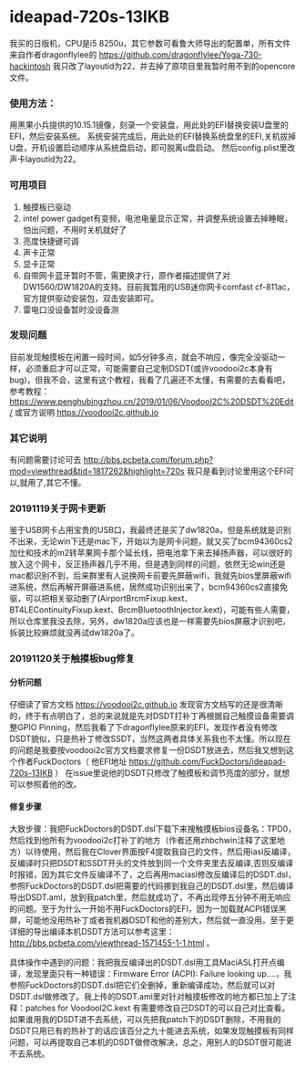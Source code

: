 # ideapad-720s-13IKB
我买的日版机，CPU是i5 8250u，其它参数可看鲁大师导出的配置单，所有文件来自作者dragonflylee的  https://github.com/dragonflylee/Yoga-730-hackintosh  我只改了layoutid为22，并去掉了原项目里我暂时用不到的opencore文件。

### 使用方法：
用黑果小兵提供的10.15.1镜像，刻录一个安装盘，用此处的EFI替换安装U盘里的EFI，然后安装系统。
系统安装完成后，用此处的EFI替换系统盘里的EFI,关机拔掉U盘，开机设置启动顺序从系统盘启动，即可脱离u盘启动。
然后config.plist里改声卡layoutid为22。

### 可用项目
1. 触摸板已驱动
2. intel power gadget有变频，电池电量显示正常，并调整系统设置去掉睡眠，怕出问题，不用时关机就好了
3. 亮度快捷键可调
4. 声卡正常
5. 显卡正常
6. 自带网卡蓝牙暂时不管，需更换才行，原作者描述提供了对 DW1560/DW1820A的支持。目前我暂用的USB迷你网卡comfast cf-811ac，官方提供驱动安装包，双击安装即可。
7. 雷电口没设备暂时没设备测


### 发现问题
目前发现触摸板在闲置一段时间，如5分钟多点，就会不响应，像完全没驱动一样，必须重启才可以正常，可能需要自己定制DSDT(或许voodooi2c本身有bug)，但我不会，这里有这个教程，我看了几遍还不太懂，有需要的去看看吧，参考教程：https://www.penghubingzhou.cn/2019/01/06/VoodooI2C%20DSDT%20Edit/ 或官方说明  https://voodooi2c.github.io

### 其它说明
有问题需要讨论可去 http://bbs.pcbeta.com/forum.php?mod=viewthread&tid=1817262&highlight=720s  我只是看到讨论里用这个EFI可以,就用了,其它不懂。



### 20191119关于网卡更新
鉴于USB网卡占用宝贵的USB口，我最终还是买了dw1820a，但是系统就是识别不出来，无论win下还是mac下，开始以为是网卡问题，就又买了bcm94360cs2加仕和技术的m2转苹果网卡那个延长线，把电池拿下来去掉扬声器，可以很好的放入这个网卡，反正扬声器几乎不用，但是遇到同样的问题，依然无论win还是mac都识别不到，后来群里有人说换网卡前要先屏蔽wifi，我就先bios里屏蔽wifi进系统，然后再解开屏蔽进系统，居然成功识别出来了，bcm94360cs2直接免驱，可以把相关驱动删了(AirportBrcmFixup.kext、
BT4LEContinuityFixup.kext、BrcmBluetoothInjector.kext)，可能有些人需要，所以仓库里我没去除，另外，dw1820a应该也是一样需要先bios屏蔽才识别吧，拆装比较麻烦就没再试dw1820a了。

### 20191120关于触摸板bug修复

#### 分析问题
仔细读了官方文档 https://voodooi2c.github.io 发现官方文档写的还是很清晰的，终于有点明白了，总的来说就是先对DSDT打补丁再根据自己触摸设备需要调整GPIO Pinning，然后我看了下dragonflylee原来的EFI，发现作者没有修改DSDT貌似，只是热补丁修改SSDT，当然这两者具体关系我也不太懂。所以现在的问题是我要按voodooi2c官方文档要求修复一份DSDT放进去，然后我又想到这个作者FuckDoctors（ 他EFI地址 https://github.com/FuckDoctors/ideapad-720s-13IKB ） 在issue里说他的DSDT只修改了触摸板和调节亮度的部分，就想可以参照着他的改。

#### 修复步骤
大致步骤：我把FuckDoctors的DSDT.dsl下载下来搜触摸板bios设备名：TPD0，然后找到他所有为voodooi2c打补丁的地方（作者还用zhbchwin注释了这里地方）以待使用，然后我在Clover界面按F4提取我自己的文件，然后用iasl反编译，反编译时只把DSDT和SSDT开头的文件放到同一个文件夹里去反编译,否则反编译时报错，因为其它文件反编译不了，之后再用maciasl修改反编译后的DSDT.dsl，参照FuckDoctors的DSDT.dsl把需要的代码挪到我自己的DSDT.dsl里，然后编译导出DSDT.aml，放到我patch里，然后就成功了，不再出现停五分钟不用无响应的问题。至于为什么一开始不用FuckDoctors的EFI，因为一加载就ACPI错误黑屏，可能他没用热补丁或者我机器DSDT和他的差别大，然后就一直没用。至于更详细的导出编译本机DSDT方法可以参考这里：http://bbs.pcbeta.com/viewthread-1571455-1-1.html  。

具体操作中遇到的问题：我把我反编译出的DSDT.dsl用工具MaciASL打开点编译，发现里面只有一种错误：Firmware Error (ACPI): Failure looking up....，我参照FuckDoctors的DSDT.dsl把它们全删掉，重新编译成功，然后就可以对DSDT.dsl做修改了。我上传的DSDT.aml里对针对触摸板修改的地方都已加上了注释：patches for VoodooI2C.kext 有需要修改自己DSDT的可以自己对比查看。 如果谁用我的DSDT进不去系统，可以先把我patch下的DSDT删除，不用我的DSDT只用已有的热补丁的话应该百分之九十能进去系统，如果发现触摸板有同样问题，可以再提取自己本机的DSDT做修改解决，总之，用别人的DSDT很可能进不去系统。



